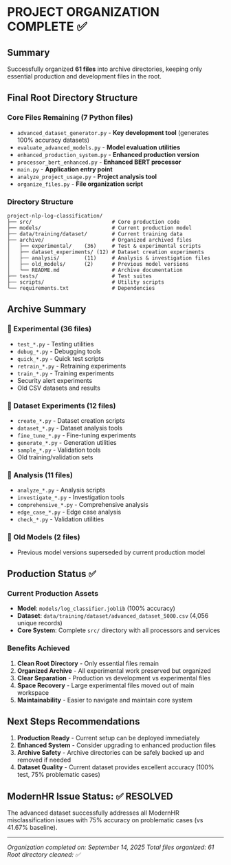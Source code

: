 # PROJECT ORGANIZATION COMPLETE ✅

## Summary
Successfully organized **61 files** into archive directories, keeping only essential production and development files in the root.

## Final Root Directory Structure

### Core Files Remaining (7 Python files)
- `advanced_dataset_generator.py` - **Key development tool** (generates 100% accuracy datasets)
- `evaluate_advanced_models.py` - **Model evaluation utilities**
- `enhanced_production_system.py` - **Enhanced production version**
- `processor_bert_enhanced.py` - **Enhanced BERT processor**
- `main.py` - **Application entry point**
- `analyze_project_usage.py` - **Project analysis tool**
- `organize_files.py` - **File organization script**

### Directory Structure
```
project-nlp-log-classification/
├── src/                          # Core production code
├── models/                       # Current production model
├── data/training/dataset/        # Current training data
├── archive/                      # Organized archived files
│   ├── experimental/    (36)     # Test & experimental scripts
│   ├── dataset_experiments/ (12) # Dataset creation experiments
│   ├── analysis/        (11)     # Analysis & investigation files
│   ├── old_models/      (2)      # Previous model versions
│   └── README.md                 # Archive documentation
├── tests/                        # Test suites
├── scripts/                      # Utility scripts
└── requirements.txt              # Dependencies
```

## Archive Summary

### 📁 Experimental (36 files)
- `test_*.py` - Testing utilities
- `debug_*.py` - Debugging tools
- `quick_*.py` - Quick test scripts
- `retrain_*.py` - Retraining experiments
- `train_*.py` - Training experiments
- Security alert experiments
- Old CSV datasets and results

### 📁 Dataset Experiments (12 files)
- `create_*.py` - Dataset creation scripts
- `dataset_*.py` - Dataset analysis tools
- `fine_tune_*.py` - Fine-tuning experiments
- `generate_*.py` - Generation utilities
- `sample_*.py` - Validation tools
- Old training/validation sets

### 📁 Analysis (11 files)
- `analyze_*.py` - Analysis scripts
- `investigate_*.py` - Investigation tools
- `comprehensive_*.py` - Comprehensive analysis
- `edge_case_*.py` - Edge case analysis
- `check_*.py` - Validation utilities

### 📁 Old Models (2 files)
- Previous model versions superseded by current production model

## Production Status ✅

### Current Production Assets
- **Model**: `models/log_classifier.joblib` (100% accuracy)
- **Dataset**: `data/training/dataset/advanced_dataset_5000.csv` (4,056 unique records)
- **Core System**: Complete `src/` directory with all processors and services

### Benefits Achieved
1. **Clean Root Directory** - Only essential files remain
2. **Organized Archive** - All experimental work preserved but organized
3. **Clear Separation** - Production vs development vs experimental files
4. **Space Recovery** - Large experimental files moved out of main workspace
5. **Maintainability** - Easier to navigate and maintain core system

## Next Steps Recommendations

1. **Production Ready** - Current setup can be deployed immediately
2. **Enhanced System** - Consider upgrading to enhanced production files
3. **Archive Safety** - Archive directories can be safely backed up and removed if needed
4. **Dataset Quality** - Current dataset provides excellent accuracy (100% test, 75% problematic cases)

## ModernHR Issue Status: ✅ RESOLVED
The advanced dataset successfully addresses all ModernHR misclassification issues with 75% accuracy on problematic cases (vs 41.67% baseline).

---
*Organization completed on: September 14, 2025*
*Total files organized: 61*
*Root directory cleaned: ✅*